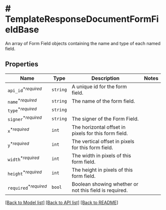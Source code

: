 # # TemplateResponseDocumentFormFieldBase

An array of Form Field objects containing the name and type of each named field.

## Properties

Name | Type | Description | Notes
------------ | ------------- | ------------- | -------------
| `api_id`<sup>*_required_</sup> | ```string``` |  A unique id for the form field.  |  |
| `name`<sup>*_required_</sup> | ```string``` |  The name of the form field.  |  |
| `type`<sup>*_required_</sup> | ```string``` |    |  |
| `signer`<sup>*_required_</sup> | ```string``` |  The signer of the Form Field.  |  |
| `x`<sup>*_required_</sup> | ```int``` |  The horizontal offset in pixels for this form field.  |  |
| `y`<sup>*_required_</sup> | ```int``` |  The vertical offset in pixels for this form field.  |  |
| `width`<sup>*_required_</sup> | ```int``` |  The width in pixels of this form field.  |  |
| `height`<sup>*_required_</sup> | ```int``` |  The height in pixels of this form field.  |  |
| `required`<sup>*_required_</sup> | ```bool``` |  Boolean showing whether or not this field is required.  |  |

[[Back to Model list]](../../README.md#models) [[Back to API list]](../../README.md#endpoints) [[Back to README]](../../README.md)
